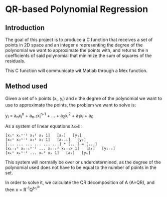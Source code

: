 # QR-based Polynomial Regression
## Introduction

The goal of this project is to produce a C function that receives a set of points in 2D space and an integer `n` representing the degree 
of the polynomial we want to approximate the points with, and returns the n coefficients of said polynomial that minimize the sum of squares 
of the residuals.

This C function will communicate wit Matlab through a Mex function.

## Method used

Given a set of `k` points (x<sub>i</sub>, y<sub>i</sub>) and `n` the degree of the polynomial we want to use to approximate the points, the 
problem we want to solve is:

y<sub>i</sub> = a<sub>n</sub>x<sub>i</sub><sup>n</sup> + a<sub>n-1</sub>x<sub>i</sub><sup>n-1</sup> + ... + 
a<sub>2</sub>x<sub>i</sub><sup>2</sup> + a<sub>1</sub>x<sub>i</sub> + a<sub>0</sub>

As a system of linear equations `Ax=b`:
```
[x₁ⁿ x₁ⁿ⁻¹ x₁² x₁ 1]   [aₙ]   [y₁]
[x₂ⁿ x₂ⁿ⁻¹ x₂² x₂ 1]   [aₙ₋₁]   [y₂]
[... ... ... ... ... ...] * [...] = [...]
[xₖ₋₁ⁿ xₖ₋₁ⁿ⁻¹ ... xₖ₋₁² xₖ₋₁> 1]   [a₁]   [yₖ₋₁]
[xₖⁿ xₖⁿ⁻¹ ... xₖ² xₖ 1]   [a₀]   [yₖ]
```

This system will normally be over or underdetermined, as the degree of the polynomial used does not have to be equal to the number of points 
in the set.

In order to solve it, we calculate the QR decomposition of A (A=QR), and then x = R<sup>-1</sup>Q<sup>t</<sup>b
